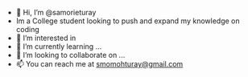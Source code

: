 - 👋 Hi, I’m @samorieturay
- Im a College student looking to push and expand my knowledge on coding
- 👀 I’m interested in 
- 🌱 I’m currently learning ...
- 💞️ I’m looking to collaborate on ...
- 📫 You can reach me at smomohturay@gmail.com

<!---
samorieturay/samorieturay is a ✨ special ✨ repository because its `README.md` (this file) appears on your GitHub profile.
You can click the Preview link to take a look at your changes.
--->
